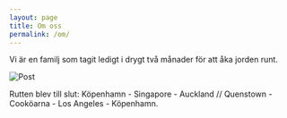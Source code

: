 ```yaml
---
layout: page
title: Om oss
permalink: /om/
---
```


Vi är en familj som tagit ledigt i drygt två månader för att åka jorden runt.

![Post](https://c1.staticflickr.com/1/265/31792531314_1d3f106016_c.jpg)

Rutten blev till slut: Köpenhamn - Singapore - Auckland // Quenstown - Cooköarna - Los Angeles - Köpenhamn.
